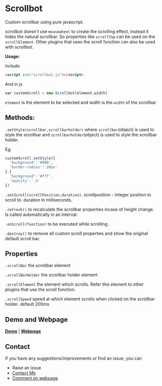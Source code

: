 # Scrollbot 
Custom scrollbar using pure javascript.

scrollbot doesn't use `mousewheel` to create the scrolling effect, instead it hides the natural scrollbar. So properties like `scrollTop` can be used on the `scrollElement`. Other plugins that uses the scroll function can also be used with scrollbot. 

**Usage:**

include 
```html
<script src="scrollbot.js"></script>
```

And in js

```javascript
var customScroll = new Scrollbot(element,width)
```
`element` is the element to be selected and width is the `width` of the scrollbar

## Methods:

`.setStyle(scrollbar,scrollbarholder)` where `scrollbar`(object) is used to style the scrollbar and `scrollbarholder`(object) is used to style the scrollbar holder.

Eg:

```javascript
customScroll.setStyle({
  'background':'#000',
  'border-radius':'20px'
},{
  'background':'#fff',
  'opacity':'.5'
})
```

`.setScroll(scrollPosition,duration)`. scrollposition - integer position to scroll to. duration in milliseconds.

`.refresh()` to recalculate the scrollbar properties incase of height change. Is called automatically in an interval.

`.onScroll(function)` to be executed while scrolling .

`.destroy()` to remove all custom scroll properties and show the original default scroll bar.

## Properties

`.scrollBar` the scrollbar element

`.scrollBarHolder` the scrollbar holder element

`.scrollElement` the element which scrolls. Refer this element to other plugins that use the scroll function.

`.scrollSpeed` speed at which element scrolls when clicked on the scrollbar holder. default 200ms

## Demo and Webpage

**[Demo](http://demos.akzhy.com/custom-scrollbar/demo/)** | **[Webpage](http://www.akzhy.com/shelf/scrollbot/)**

## Contact
If you have any suggestions/improvements or find an issue, you can
- Raise an issue
- [Contact Me](http://www.akzhy.com/contact)
- [Comment on webpage](http://www.akzhy.com/shelf/scrollbot/)





